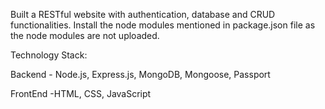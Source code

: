 Built a RESTful website with authentication, database and CRUD functionalities. Install the node modules mentioned in package.json file as the node modules are not uploaded.

Technology Stack:

Backend - Node.js, Express.js, MongoDB, Mongoose, Passport

FrontEnd -HTML, CSS, JavaScript
